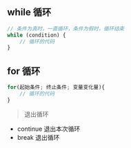 ## while 循环

```javascript
// 条件为真时，一直循环，条件为假时，循环结束
while (condition) {
    // 循环的代码
}
```


## for 循环

```javascript
for(起始条件; 终止条件; 变量变化量){
    // 循环的代码
}
```

>  退出循环

- continue 退出本次循环
- break 退出循环